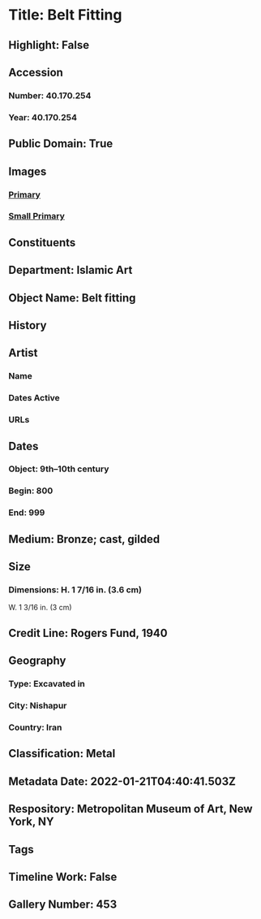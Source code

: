 # Title: Belt Fitting
## Highlight: False
## Accession
### Number: 40.170.254
### Year: 40.170.254
## Public Domain: True
## Images
### [Primary](https://images.metmuseum.org/CRDImages/is/original/LC-40_170_254.jpg)
### [Small Primary](https://images.metmuseum.org/CRDImages/is/web-large/LC-40_170_254.jpg)
## Constituents
## Department: Islamic Art
## Object Name: Belt fitting
## History
## Artist
### Name
### Dates Active
### URLs
## Dates
### Object: 9th–10th century
### Begin: 800
### End: 999
## Medium: Bronze; cast, gilded
## Size
### Dimensions: H. 1 7/16 in. (3.6 cm)
W. 1 3/16 in. (3 cm)
## Credit Line: Rogers Fund, 1940
## Geography
### Type: Excavated in
### City: Nishapur
### Country: Iran
## Classification: Metal
## Metadata Date: 2022-01-21T04:40:41.503Z
## Respository: Metropolitan Museum of Art, New York, NY
## Tags
## Timeline Work: False
## Gallery Number: 453